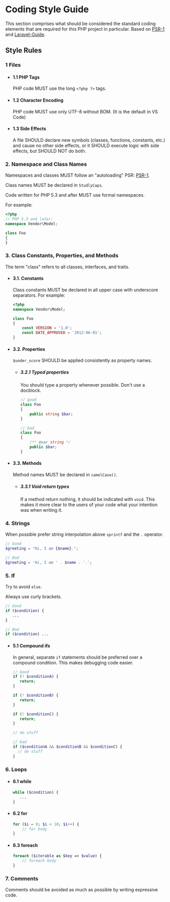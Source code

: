 # Coding Style Guide

This section comprises what should be considered the standard
coding elements that are required for this PHP project in particular. Based on [PSR-1] and [Laravel-Guide].

[PSR-1]: https://github.com/php-fig/fig-standards/blob/master/accepted/PSR-1-basic-coding-standard.md

[Laravel-Guide]: https://guidelines.spatie.be/code-style/laravel-php

## Style Rules

### 1 Files

* #### 1.1 PHP Tags

  PHP code MUST use the long `<?php ?>`  tags.

* #### 1.2 Character Encoding

  PHP code MUST use only UTF-8 without BOM. (It is the default in VS Code)

* #### 1.3 Side Effects

  A file SHOULD declare new symbols (classes, functions, constants,
  etc.) and cause no other side effects, or it SHOULD execute logic with side
  effects, but SHOULD NOT do both.


### 2. Namespace and Class Names

Namespaces and classes MUST follow an "autoloading" PSR: [PSR-1].

Class names MUST be declared in `StudlyCaps`.

Code written for PHP 5.3 and after MUST use formal namespaces.

For example:

~~~php
<?php
// PHP 5.3 and later:
namespace Vendor\Model;

class Foo
{
}
~~~


### 3. Class Constants, Properties, and Methods

The term "class" refers to all classes, interfaces, and traits.

* #### 3.1. Constants

  Class constants MUST be declared in all upper case with underscore separators.
  For example:

  ~~~php
  <?php
  namespace Vendor\Model;

  class Foo
  {
      const VERSION = '1.0';
      const DATE_APPROVED = '2012-06-01';
  }
  ~~~

* #### 3.2. Properties

  `$under_score`  SHOULD be applied consistently as property names.
 
  * ##### 3.2.1 Typed properties

    You should type a property whenever possible. Don't use a docblock.

    ```php
    // good
    class Foo
    {
        public string $bar;
    }

    // bad
    class Foo
    {
        /** @var string */
        public $bar;
    }
    ```

* #### 3.3. Methods

  Method names MUST be declared in `camelCase()`.

  * ##### 3.3.1 Void return types

    If a method return nothing, it should be indicated with `void`. 
    This makes it more clear to the users of your code what your intention was when writing it.


### 4. Strings

When possible prefer string interpolation above `sprintf` and the `.` operator.

```php
// Good
$greeting = "Hi, I am {$name}.";

// Bad
$greeting = 'Hi, I am ' . $name . '.';

```

### 5. If

Try to avoid `else`.

Always use curly brackets.

```php
// Good
if ($condition) {
   ...
}

// Bad
if ($condition) ...
```

* #### 5.1 Compound ifs

  In general, separate `if` statements should be preferred over a compound condition. This makes debugging code easier.


  ```php
  // Good
  if (! $conditionA) {
     return;
  }

  if (! $conditionB) {
     return;
  }

  if (! $conditionC) {
     return;
  }

  // do stuff
  ```

  ```php
  // bad
  if ($conditionA && $conditionB && $conditionC) {
    // do stuff
  }
  ```

### 6. Loops

* #### 6.1 while


  ```php
  while ($condition) {
     ...
  }
  ```

* #### 6.2 for

  ```php
  for ($i = 0; $i < 10; $i++) {
      // for body
  }
  ```

* #### 6.3 foreach

  ```php
  foreach ($iterable as $key => $value) {
      // foreach body
  }
  ```


### 7. Comments

Comments should be avoided as much as possible by writing expressive code. 
